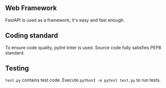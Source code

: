 ## Web Framework
FastAPI is used as a framework, it's easy and fast enough.

## Coding standard
To ensure code quality, pylint linter is used. Source code fully satisfies PEP8 standard.

## Testing
`test.py` contains test code. Execute `python3 -m pytest test.py` to run tests.